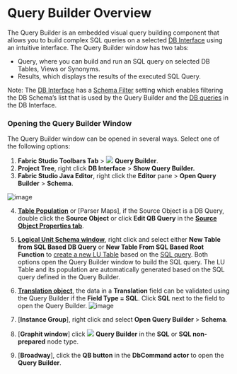 # Query Builder Overview

The Query Builder is an embedded visual query building component that allows you to build complex SQL queries on a selected [DB Interface](/articles/05_DB_interfaces/03_DB_interfaces_overview.md) using an intuitive interface. 
The Query Builder window has two tabs: 
* Query, where you can build and run an SQL query on selected DB Tables, Views or Synonyms.
* Results, which displays the results of the executed SQL Query. 

Note: 
The [DB Interface](/articles/05_DB_interfaces/03_DB_interfaces_overview.md) has a [Schema Filter](/articles/05_DB_interfaces/03_DB_interfaces_overview.md#schema-filter) setting which enables filtering the DB Schema’s list that is used by the Query Builder and the [DB queries](/articles/07_table_population/01_table_population_overview.md) in the DB Interface.

### Opening the Query Builder Window
 The Query Builder window can be opened in several ways. Select one of the following options: 
1.	**Fabric Studio Toolbars Tab** > <img src="https://github.com/k2view-academy/K2View-Academy/blob/master/articles/11_query_builder/images/12_1_1%20icon.png"> **Query Builder**.
2.	**Project Tree**, right click **DB Interface** > **Show Query Builder.**
3.	**Fabric Studio Java Editor**, right click the **Editor** pane > **Open Query Builder** > **Schema**.

![image](https://github.com/k2view-academy/K2View-Academy/blob/master/articles/11_query_builder/images/12_1_2%20Schema..png)

4.	[**Table Population**](/articles/07_table_population/01_table_population_overview.md) or [Parser Maps], if the Source Object is a DB Query, double click the **Source Object** or click **Edit QB Query** in the [**Source Object Properties tab**](/articles/07_table_population/04_table_population_properties_tab.md).
5.	[**Logical Unit Schema window**](/articles/03_logical_units/03_LU_schema_window.md), right click and select either **New Table from SQL Based DB Query** or **New Table From SQL Based Root Function** to [create a new LU Table](/articles/03_logical_units/09_add_table_to_a_schema.md) based on the [SQL query](/articles/11_query_builder/03_building_and_running_an_sql_query.md). Both options open the Query Builder window to build the SQL query.  The LU Table and its population are automatically generated based on the SQL query defined in the Query Builder.
6.	[**Translation object**](/articles/09_translations/02_creating_a_new_translation_in_fabric.md), the data in a **Translation** field can be validated using the Query Builder if the **Field Type = SQL**. Click **SQL** next to the field to open the Query Builder.
![image](https://github.com/k2view-academy/K2View-Academy/blob/master/articles/11_query_builder/images/12_1_3%20query%20builder.png)
7.	[**Instance Group**], right click and select **Open Query Builder** > **Schema**.
8.	[**Graphit window**] click <img src="https://github.com/k2view-academy/K2View-Academy/blob/master/articles/11_query_builder/images/12_1_1%20icon.png"> **Query Builder** in the **SQL** or **SQL non-prepared** node type.

9.	[**Broadway**], click the **QB button** in the **DbCommand actor** to open the **Query Builder**.   
